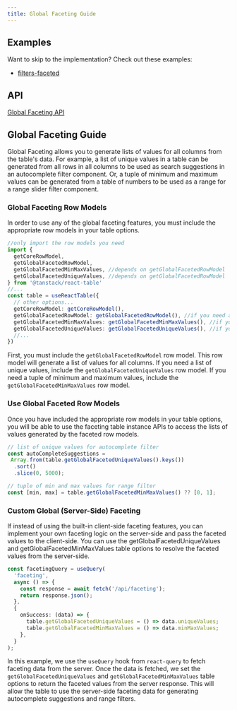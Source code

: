 ```yaml
---
title: Global Faceting Guide
---
```


## Examples

Want to skip to the implementation? Check out these examples:

- [filters-faceted](../../framework/react/examples/filters)

## API

[Global Faceting API](../../api/features/global-faceting)

## Global Faceting Guide

Global Faceting allows you to generate lists of values for all columns from the table's data. For example, a list of unique values in a table can be generated from all rows in all columns to be used as search suggestions in an autocomplete filter component. Or, a tuple of minimum and maximum values can be generated from a table of numbers to be used as a range for a range slider filter component.

### Global Faceting Row Models

In order to use any of the global faceting features, you must include the appropriate row models in your table options.

```ts
//only import the row models you need
import {
  getCoreRowModel,
  getGlobalFacetedRowModel,
  getGlobalFacetedMinMaxValues, //depends on getGlobalFacetedRowModel
  getGlobalFacetedUniqueValues, //depends on getGlobalFacetedRowModel
} from '@tanstack/react-table'
//...
const table = useReactTable({
  // other options...
  getCoreRowModel: getCoreRowModel(),
  getGlobalFacetedRowModel: getGlobalFacetedRowModel(), //if you need a list of values for a column (other faceted row models depend on this one)
  getGlobalFacetedMinMaxValues: getGlobalFacetedMinMaxValues(), //if you need min/max values
  getGlobalFacetedUniqueValues: getGlobalFacetedUniqueValues(), //if you need a list of unique values
  //...
})
```

First, you must include the `getGlobalFacetedRowModel` row model. This row model will generate a list of values for all columns. If you need a list of unique values, include the `getGlobalFacetedUniqueValues` row model. If you need a tuple of minimum and maximum values, include the `getGlobalFacetedMinMaxValues` row model.

### Use Global Faceted Row Models

Once you have included the appropriate row models in your table options, you will be able to use the faceting table instance APIs to access the lists of values generated by the faceted row models.

```ts
// list of unique values for autocomplete filter
const autoCompleteSuggestions =
 Array.from(table.getGlobalFacetedUniqueValues().keys())
  .sort()
  .slice(0, 5000);
```

```ts
// tuple of min and max values for range filter
const [min, max] = table.getGlobalFacetedMinMaxValues() ?? [0, 1];
```

### Custom Global (Server-Side) Faceting

If instead of using the built-in client-side faceting features, you can implement your own faceting logic on the server-side and pass the faceted values to the client-side. You can use the getGlobalFacetedUniqueValues and getGlobalFacetedMinMaxValues table options to resolve the faceted values from the server-side.

```ts
const facetingQuery = useQuery(
  'faceting',
  async () => {
    const response = await fetch('/api/faceting');
    return response.json();
  },
  {
    onSuccess: (data) => {
      table.getGlobalFacetedUniqueValues = () => data.uniqueValues;
      table.getGlobalFacetedMinMaxValues = () => data.minMaxValues;
    },
  }
);
```

In this example, we use the `useQuery` hook from `react-query` to fetch faceting data from the server. Once the data is fetched, we set the `getGlobalFacetedUniqueValues` and `getGlobalFacetedMinMaxValues` table options to return the faceted values from the server response. This will allow the table to use the server-side faceting data for generating autocomplete suggestions and range filters.

